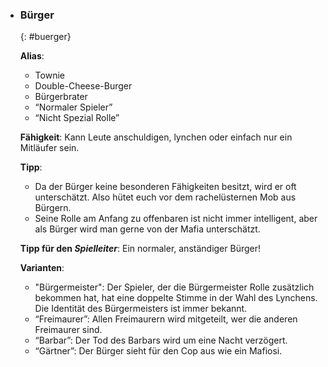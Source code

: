   - ### **Bürger**
      {: #buerger}

      **Alias**:

      * Townie
      * Double-Cheese-Burger
      * Bürgerbrater
      * “Normaler Spieler”
      * “Nicht Spezial Rolle”

      **Fähigkeit**: Kann Leute anschuldigen, lynchen oder einfach nur ein Mitläufer sein.

      **Tipp**: 

      * Da der Bürger keine besonderen Fähigkeiten besitzt, wird er oft unterschätzt. Also hütet euch vor dem rachelüsternen Mob aus Bürgern.
      * Seine Rolle am Anfang zu offenbaren ist nicht immer intelligent, aber als Bürger wird man gerne von der Mafia unterschätzt.

      **Tipp für den *Spielleiter***: Ein normaler, anständiger Bürger!

      **Varianten**:

      * "Bürgermeister": Der Spieler, der die Bürgermeister Rolle zusätzlich bekommen hat, hat eine doppelte Stimme in der Wahl des Lynchens. Die Identität des Bürgermeisters ist immer bekannt.
      * “Freimaurer”: Allen Freimaurern wird mitgeteilt, wer die anderen Freimaurer sind.
      * “Barbar”: Der Tod des Barbars wird um eine Nacht verzögert.
      * “Gärtner”: Der Bürger sieht für den Cop aus wie ein Mafiosi.